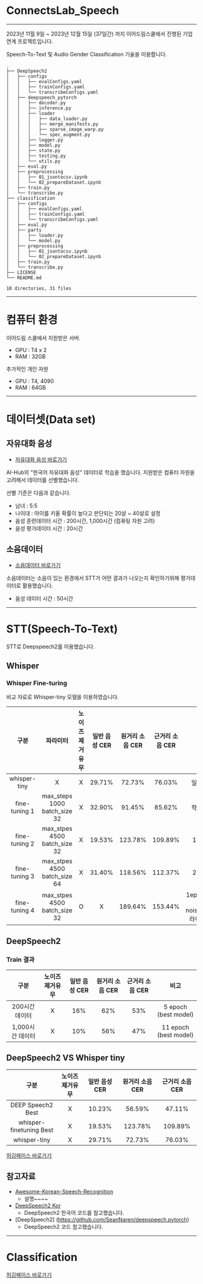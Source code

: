 # ConnectsLab_Speech

---

2023년 11월 9일 ~ 2023년 12월 15일 (37일간) 까지 이어드림스쿨에서 진행된 기업연계 프로젝트입니다.

Speech-To-Text 및 Audio Gender Classification 기술을 이용합니다.

```
.
├── DeepSpeech2
│   ├── configs
│   │   ├── evalConfigs.yaml
│   │   ├── trainConfigs.yaml
│   │   └── transcribeConfigs.yaml
│   ├── deepspeech_pytorch
│   │   ├── decoder.py
│   │   ├── inference.py
│   │   ├── loader
│   │   │   ├── data_loader.py
│   │   │   ├── merge_manifests.py
│   │   │   ├── sparse_image_warp.py
│   │   │   └── spec_augment.py
│   │   ├── logger.py
│   │   ├── model.py
│   │   ├── state.py
│   │   ├── testing.py
│   │   └── utils.py
│   ├── eval.py
│   ├── preprocessing
│   │   ├── 01_jsontocsv.ipynb
│   │   └── 02_prepareDataset.ipynb
│   ├── train.py
│   └── transcribe.py
├── classification
│   ├── configs
│   │   ├── evalConfigs.yaml
│   │   ├── trainConfigs.yaml
│   │   └── transcribeConfigs.yaml
│   ├── eval.py
│   ├── parts
│   │   ├── loader.py
│   │   └── model.py
│   ├── preprocessing
│   │   ├── 01_jsontocsv.ipynb
│   │   └── 02_prepareDataset.ipynb
│   ├── train.py
│   └── transcribe.py
├── LICENSE
└── README.md

10 directories, 31 files
```

---

# 컴퓨터 환경

이어드림 스쿨에서 지원받은 서버.

- GPU : T4 x 2
- RAM : 32GB

추가적인 개인 자원

- GPU : T4, 4090
- RAM : 64GB

---

# 데이터셋(Data set)

## 자유대화 음성

- [자유대화 음성 바로가기](https://aihub.or.kr/aihubdata/data/view.do?currMenu=115&topMenu=100&aihubDataSe=realm&dataSetSn=109)

AI-Hub의 "한국어 자유대화 음성" 데이터로 학습을 했습니다. 지원받은 컴퓨터 자원을 고려해서 데이터를 선별했습니다.

선별 기준은 다음과 같습니다.

- 남녀 : 5:5
- 나이대 : 아이를 키울 확률이 높다고 판단되는 20살 ~ 40살로 설정
- 음성 훈련데이터 시간 : 200시간, 1,000시간 (컴퓨팅 자원 고려)
- 음성 평가데이터 시간 : 20시간

## 소음데이터

- [소음데이터 바로가기](https://www.aihub.or.kr/aihubdata/data/view.do?currMenu=115&topMenu=100&aihubDataSe=data&dataSetSn=71405)

소음데이터는 소음이 있는 환경에서 STT가 어떤 결과가 나오는지 확인하기위해 평가데이터로 활용했습니다.

- 음성 데이터 시간 : 50시간

---

# STT(Speech-To-Text)

STT로 Deepspeech2를 이용했습니다.

## Whisper

### Whisper Fine-turing

비교 자료로 Whisper-tiny 모델을 이용하였습니다.

|     구분      |           파라미터           | 노이즈 제거유무 | 일반 음성 CER | 원거리 소음 CER | 근거리 소음 CER |                 비고                 |
| :-----------: | :--------------------------: | :-------------: | :-----------: | :-------------: | :-------------: | :----------------------------------: |
| whisper-tiny  |              X               |        X        |    29.71%     |     72.73%      |     76.03%      |              일반 모델               |
| fine-tuning 1 | max_steps 1000 batch_size 32 |        X        |    32.90%     |     91.45%      |     85.62%      |              학습 실험               |
| fine-tuning 2 | max_stpes 4500 batch_size 32 |        X        |    19.53%     |     123.78%     |     109.89%     |                1epoch                |
| fine-tuning 3 | max_stpes 4500 batch_size 64 |        X        |    31.40%     |     118.56%     |     112.37%     |                2epoch                |
| fine-tuning 4 | max_stpes 4500 batch_size 32 |        O        |       X       |     189.64%     |     153.44%     | 1epoch 모델 + noisereduce 라이브러리 |

## DeepSpeech2

### Train 결과

|       구분       | 노이즈 제거유무 | 일반 음성 CER | 원거리 소음 CER | 근거리 소음 CER |         비고          |
| :--------------: | :-------------: | :-----------: | :-------------: | :-------------: | :-------------------: |
|  200시간 데이터  |        X        |      16%      |       62%       |       53%       | 5 epoch (best model)  |
| 1,000시간 데이터 |        X        |      10%      |       56%       |       47%       | 11 epoch (best model) |

## DeepSpeech2 VS Whisper tiny

<!-- ![image](https://github.com/GoX2Maker/ConnectsLab_Speech/assets/131675046/b22986cf-1c4e-400e-8bf6-9ac515796e9f) -->

|          구분           | 노이즈 제거유무 | 일반 음성 CER | 원거리 소음 CER | 근거리 소음 CER |
| :---------------------: | :-------------: | :-----------: | :-------------: | :-------------: |
|    DEEP Speech2 Best    |        X        |    10.23%     |     56.59%      |     47.11%      |
| whisper-finetuning Best |        X        |    19.53%     |     123.78%     |     109.89%     |
|      whisper-tiny       |        X        |    29.71%     |     72.73%      |     76.03%      |

[허깅페이스 바로가기](https://huggingface.co/spaces/GOx2Maker/DeepSpeech2_Kor)

## 참고자료

- [Awesome-Korean-Speech-Recognition](https://github.com/rtzr/Awesome-Korean-Speech-Recognition)
  - 설명~~~~
- [DeepSpeech2 Kor](https://github.com/fd873630/deep_speech_2_korean)
  - DeepSpeech2 한국어 코드를 참고했습니다.
- [DeepSpeech2] (https://github.com/SeanNaren/deepspeech.pytorch)
  - DeepSpeech2 코드 참고했습니다.

---

# Classification

[허깅페이스 바로가기](https://huggingface.co/spaces/GOx2Maker/audio_gender_classifier)
